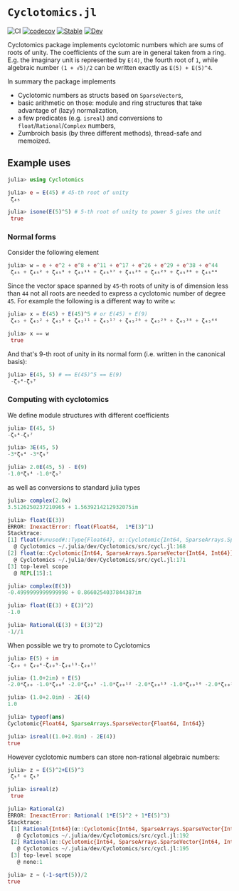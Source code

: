 # `Cyclotomics.jl`

![CI](https://github.com/kalmarek/Cyclotomics.jl/workflows/CI/badge.svg)
[![codecov](https://codecov.io/gh/kalmarek/Cyclotomics.jl/branch/master/graph/badge.svg)](https://codecov.io/gh/kalmarek/Cyclotomics.jl)
[![Stable](https://img.shields.io/badge/docs-stable-blue.svg)](https://kalmarek.github.io/Cyclotomics.jl/stable)
[![Dev](https://img.shields.io/badge/docs-dev-blue.svg)](https://kalmarek.github.io/Cyclotomics.jl/dev)

Cyclotomics package implements cyclotomic numbers which are sums of roots of unity.
The coefficients of the sum are in general taken from a ring.
E.g. the imaginary unit is represented by `E(4)`, the fourth root of `1`,
while algebraic number `(1 + √5)/2` can be written exactly as `E(5) + E(5)^4`.

In summary the package implements

* Cyclotomic numbers as structs based on `SparseVector`s,
* basic arithmetic on those: module and ring structures that take advantage of (lazy) normalization,
* a few predicates (e.g. `isreal`) and conversions to `float`/`Rational`/`Complex` numbers,
* Zumbroich basis (by three different methods), thread-safe and memoized.

## Example uses
```julia
julia> using Cyclotomics

julia> e = E(45) # 45-th root of unity
 ζ₄₅

julia> isone(E(5)^5) # 5-th root of unity to power 5 gives the unit
 true
```

### Normal forms
Consider the following element
```julia
julia> w = e + e^2 + e^8 + e^11 + e^17 + e^26 + e^29 + e^38 + e^44
 ζ₄₅ + ζ₄₅² + ζ₄₅⁸ + ζ₄₅¹¹ + ζ₄₅¹⁷ + ζ₄₅²⁶ + ζ₄₅²⁹ + ζ₄₅³⁸ + ζ₄₅⁴⁴
```

Since the vector space spanned by `45`-th roots of unity is of dimension less
than `44` not all roots are needed to express a cyclotomic number of degree `45`.
For example the following is a different way to write `w`:
```julia
julia> x = E(45) + E(45)^5 # or E(45) + E(9)
 ζ₄₅ + ζ₄₅² + ζ₄₅⁸ + ζ₄₅¹¹ + ζ₄₅¹⁷ + ζ₄₅²⁶ + ζ₄₅²⁹ + ζ₄₅³⁸ + ζ₄₅⁴⁴

julia> x == w
 true
```

And that's 9-th root of unity in its normal form (i.e. written in the canonical basis):
```julia
julia> E(45, 5) # == E(45)^5 == E(9)
 -ζ₉⁴-ζ₉⁷

```
### Computing with cyclotomics
We define module structures with different coefficients

```julia
julia> E(45, 5)
-ζ₉⁴-ζ₉⁷

julia> 3E(45, 5)
-3*ζ₉⁴ -3*ζ₉⁷

julia> 2.0E(45, 5) - E(9)
-1.0*ζ₉⁴ -1.0*ζ₉⁷

```
as well as conversions to standard julia types

```julia
julia> complex(2.0x)
3.5126250237210965 + 1.5639214212932075im

julia> float(E(3))
ERROR: InexactError: float(Float64,  1*E(3)^1)
Stacktrace:
[1] float(#unused#::Type{Float64}, α::Cyclotomic{Int64, SparseArrays.SparseVector{Int64, Int64}})
  @ Cyclotomics ~/.julia/dev/Cyclotomics/src/cycl.jl:168
[2] float(α::Cyclotomic{Int64, SparseArrays.SparseVector{Int64, Int64}})
  @ Cyclotomics ~/.julia/dev/Cyclotomics/src/cycl.jl:171
[3] top-level scope
  @ REPL[15]:1

julia> complex(E(3))
-0.4999999999999998 + 0.8660254037844387im

julia> float(E(3) + E(3)^2)
-1.0

julia> Rational(E(3) + E(3)^2)
-1//1

```
When possible we try to promote to Cyclotomics
```julia
julia> E(5) + im
-ζ₂₀ + ζ₂₀⁴-ζ₂₀⁹-ζ₂₀¹³-ζ₂₀¹⁷

julia> (1.0+2im) + E(5)
-2.0*ζ₂₀ -1.0*ζ₂₀⁸ -2.0*ζ₂₀⁹ -1.0*ζ₂₀¹² -2.0*ζ₂₀¹³ -1.0*ζ₂₀¹⁶ -2.0*ζ₂₀¹⁷

julia> (1.0+2.0im) - 2E(4)
1.0

julia> typeof(ans)
Cyclotomic{Float64, SparseArrays.SparseVector{Float64, Int64}}

julia> isreal((1.0+2.0im) - 2E(4))
true

```

However cyclotomic numbers can store non-rational algebraic numbers:

```julia
julia> z = E(5)^2+E(5)^3
 ζ₅² + ζ₅³

julia> isreal(z)
 true

julia> Rational(z)
ERROR: InexactError: Rational( 1*E(5)^2 + 1*E(5)^3)
Stacktrace:
 [1] Rational{Int64}(α::Cyclotomic{Int64, SparseArrays.SparseVector{Int64, Int64}})
   @ Cyclotomics ~/.julia/dev/Cyclotomics/src/cycl.jl:192
 [2] Rational(α::Cyclotomic{Int64, SparseArrays.SparseVector{Int64, Int64}})
   @ Cyclotomics ~/.julia/dev/Cyclotomics/src/cycl.jl:195
 [3] top-level scope
   @ none:1

julia> z ≈ (-1-sqrt(5))/2
true

```
